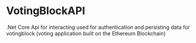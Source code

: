 # VotingBlockAPI
.Net Core Api for interacting used for authentication and persisting data for votingblock (voting application built on the Ethereum Blockchain)
